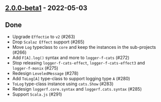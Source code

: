 ## [2.0.0-beta1](https://github.com/Kevin-Lee/logger-f/issues?q=is%3Aissue+is%3Aclosed+milestone%3Av2-m1+created%3A%3C%3D2022-03-07) - 2022-05-03

## Done
* Upgrade `Effectie` to `v2` (#263)
* Drop `Scalaz Effect` support (#265)
* Move `Log` typeclass to `core` and keep the instances in the sub-projects (#266)
* Add `F[A].log()` syntax and more to `logger-f-cats` (#272)
* Stop releasing `logger-f-cats-effect`, `logger-f-cats-effect3` and `logger-f-monix` (#275)
* Redesign `LeveledMessage` (#278)
* Add `ToLog[A]` type-class to support logging type `A` (#280)
* `ToLog` type-class instance using `cats.Show` (#283)
* Redesign `loggerf.core.syntax` and `loggerf.cats.syntax` (#285)
* Support `Scala.js` (#291)